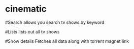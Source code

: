 # cinematic

#Search
allows you search tv shows by keyword

#Lists
lists out all tv shows

#Show details 
Fetches all data along with torrent magnet  link

